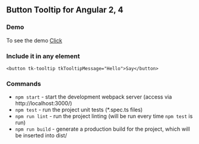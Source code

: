 ## Button Tooltip for Angular 2, 4

### Demo
To see the demo [Click](https://jatheepan.github.io/tooltip/)

### Include it in any element
`<button tk-tooltip tkTooltipMessage="Hello">Say</button>`

### Commands

* `npm start` - start the development webpack server (access via http://localhost:3000/)
* `npm test` - run the project unit tests (*.spec.ts files)
* `npm run lint` - run the project linting (will be run every time `npm test` is run)
* `npm run build` - generate a production build for the project, which will be inserted into dist/